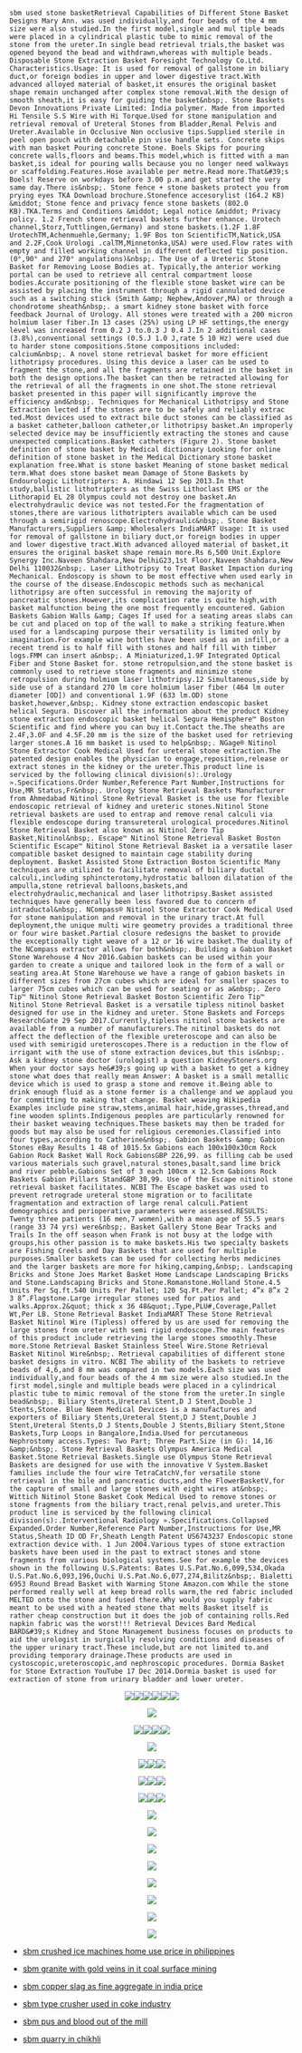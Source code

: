 
```
sbm used stone basketRetrieval Capabilities of Different Stone Basket Designs Mary Ann. was used individually,and four beads of the 4 mm size were also studied.In the first model,single and mul tiple beads were placed in a cylindrical plastic tube to mimic removal of the stone from the ureter.In single bead retrieval trials,the basket was opened beyond the bead and withdrawn,whereas with multiple beads. Disposable Stone Extraction Basket Foresight Technology Co.Ltd. Characteristics.Usage: It is used for removal of gallstone in biliary duct,or foreign bodies in upper and lower digestive tract.With advanced alloyed material of basket,it ensures the original basket shape remain unchanged after complex stone removal.With the design of smooth sheath,it is easy for guiding the basket&nbsp;. Stone Baskets Devon Innovations Private Limited: India polymer. Made from imported Hi Tensile S.S Wire with Hi Torque.Used for stone manipulation and retrieval removal of Ureteral Stones from Bladder,Renal Pelvis and Ureter.Available in Occlusive Non occlusive tips.Supplied sterile in peel open pouch with detachable pin vise handle sets. Concrete skips with man basket Pouring concrete Stone. Boels Skips for pouring concrete walls,floors and beams.This model,which is fitted with a man basket,is ideal for pouring walls because you no longer need walkways or scaffolding.Features.Hose available per metre.Read more.That&#39;s Boels! Reserve on workdays before 3.00 p.m.and get started the very same day.There is&nbsp;. Stone fence + stone baskets protect you from prying eyes TKA Download brochure.Stonefence accesorylist (164.2 KB) &middot; Stone fence and privacy fence stone baskets (802.0 KB).TKA.Terms and Conditions &middot; Legal notice &middot; Privacy policy. 1.2 French stone retrieval baskets further enhance. Urotech channel,Storz,Tuttlingen,Germany) and stone baskets.(1.2F 1.8F UrotechTM,Achenmuehle,Germany; 1.9F Bos ton ScientificTM,Natick,USA and 2.2F,Cook Urologi .calTM,Minnetonka,USA) were used.Flow rates with empty and filled working channel in different deflected tip position.(0°,90° and 270° angulations)&nbsp;. The Use of a Ureteric Stone Basket for Removing Loose Bodies at. Typically,the anterior working portal can be used to retrieve all central compartment loose bodies.Accurate positioning of the flexible stone basket wire can be assisted by placing the instrument through a rigid cannulated device such as a switching stick (Smith &amp; Nephew,Andover,MA) or through a chondrotome sheath&nbsp;. a smart kidney stone basket with force feedback Journal of Urology. All stones were treated with a 200 micron holmium laser fiber.In 13 cases (25%) using LP HF settings,the energy level was increased from 0.2 J to.0.3 J 0.4 J.In 2 additional cases (3.8%),conventional settings (0.5.J 1.0 J,rate 5 10 Hz) were used due to harder stone compositions.Stone compositions included: calcium&nbsp;. A novel stone retrieval basket for more efficient lithotripsy procedures. Using this device a laser can be used to fragment the stone,and all the fragments are retained in the basket in both the design options.The basket can then be retracted allowing for the retrieval of all the fragments in one shot.The stone retrieval basket presented in this paper will significantly improve the efficiency and&nbsp;. Techniques for Mechanical Lithotripsy and Stone Extraction lected if the stones are to be safely and reliably extrac ted.Most devices used to extract bile duct stones can be classified as a basket catheter,balloon catheter,or lithotripsy basket.An improperly selected device may be insufficiently extracting the stones and cause unexpected complications.Basket catheters (Figure 2). Stone basket definition of stone basket by Medical dictionary Looking for online definition of stone basket in the Medical Dictionary stone basket explanation free.What is stone basket Meaning of stone basket medical term.What does stone basket mean Damage of Stone Baskets by Endourologic Lithotripters: A. Hindawi 12 Sep 2013.In that study,ballistic lithotripters as the Swiss Lithoclast EMS or the Lithorapid EL 28 Olympus could not destroy one basket.An electrohydraulic device was not tested.For the fragmentation of stones,there are various lithotripters available which can be used through a semirigid renoscope.Electrohydraulic&nbsp;. Stone Basket Manufacturers,Suppliers &amp; Wholesalers IndiaMART Usage: It is used for removal of gallstone in biliary duct,or foreign bodies in upper and lower digestive tract.With advanced alloyed material of basket,it ensures the original basket shape remain more.Rs 6,500 Unit.Explore Synergy Inc.Naveen Shahdara,New DelhiG23,1st Floor,Naveen Shahdara,New Delhi 110032&nbsp;. Laser Lithotripsy to Treat Basket Impaction during Mechanical. Endoscopy is shown to be most effective when used early in the course of the disease.Endoscopic methods such as mechanical lithotripsy are often successful in removing the majority of pancreatic stones.However,its complication rate is quite high,with basket malfunction being the one most frequently encountered. Gabion Baskets Gabion Walls &amp; Cages If used for a seating areas slabs can be cut and placed on top of the wall to make a striking feature.When used for a landscaping purpose their versatility is limited only by imagination.For example wine bottles have been used as an infill,or a recent trend is to half fill with stones and half fill with timber logs.FMM can insert a&nbsp;. A Miniaturized,1.9F Integrated Optical Fiber and Stone Basket for. stone retropulsion,and the stone basket is commonly used to retrieve stone fragments and minimize stone retropulsion during holmium laser lithotripsy.12 Simultaneous,side by side use of a standard 270 lm core holmium laser fiber (464 lm outer diameter [OD]) and conventional 1.9F (633 lm.OD) stone basket,however,&nbsp;. Kidney stone extraction endoscopic basket helical Segura. Discover all the information about the product Kidney stone extraction endoscopic basket helical Segura Hemisphere™ Boston Scientific and find where you can buy it.Contact the.The sheaths are 2.4F,3.0F and 4.5F.20 mm is the size of the basket used for retrieving larger stones.A 16 mm basket is used to help&nbsp;. NGage® Nitinol Stone Extractor Cook Medical Used for ureteral stone extraction.The patented design enables the physician to engage,reposition,release or extract stones in the kidney or the ureter.This product line is serviced by the following clinical division(s):.Urology ».Specifications.Order Number,Reference Part Number,Instructions for Use,MR Status,Fr&nbsp;. Urology Stone Retrieval Baskets Manufacturer from Ahmedabad Nitinol Stone Retrieval Basket is the use for flexible endoscopic retrieval of kidney and ureteric stones.Nitinol Stone retrieval baskets are used to entrap and remove renal calculi via flexible endoscope during transureteral urological procedures.Nitinol Stone Retrieval Basket also known as Nitinol Zero Tip Basket,Nitinol&nbsp;. Escape™ Nitinol Stone Retrieval Basket Boston Scientific Escape™ Nitinol Stone Retrieval Basket ia a versatile laser compatible basket designed to maintain cage stability during deployment. Basket Assisted Stone Extraction Boston Scientific Many techniques are utilized to facilitate removal of biliary ductal calculi,including sphincterotomy,hydrostatic balloon dilatation of the ampulla,stone retrieval balloons,baskets,and electrohydraulic,mechanical and laser lithotripsy.Basket assisted techniques have generally been less favored due to concern of intraductal&nbsp;. NCompass® Nitinol Stone Extractor Cook Medical Used for stone manipulation and removal in the urinary tract.At full deployment,the unique multi wire geometry provides a traditional three or four wire basket.Partial closure redesigns the basket to provide the exceptionally tight weave of a 12 or 16 wire basket.The duality of the NCompass extractor allows for both&nbsp;. Building a Gabion Basket Stone Warehouse 4 Nov 2016.Gabion baskets can be used within your garden to create a unique and tailored look in the form of a wall or seating area.At Stone Warehouse we have a range of gabion baskets in different sizes from 27cm cubes which are ideal for smaller spaces to larger 75cm cubes which can be used for seating or as a&nbsp;. Zero Tip™ Nitinol Stone Retrieval Basket Boston Scientific Zero Tip™ Nitinol Stone Retrieval Basket is a versatile tipless nitinol basket designed for use in the kidney and ureter. Stone Baskets and Forceps ResearchGate 29 Sep 2017.Currently,tipless nitinol stone baskets are available from a number of manufacturers.The nitinol baskets do not affect the deflection of the flexible ureteroscope and can also be used with semirigid ureteroscopes.There is a reduction in the flow of irrigant with the use of stone extraction devices,but this is&nbsp;. Ask a kidney stone doctor (urologist) a question KidneyStoners.org When your doctor says he&#39;s going up with a basket to get a kidney stone what does that really mean Answer: A basket is a small metallic device which is used to grasp a stone and remove it.Being able to drink enough fluid as a stone former is a challenge and we applaud you for committing to making that change. Basket weaving Wikipedia Examples include pine straw,stems,animal hair,hide,grasses,thread,and fine wooden splints.Indigenous peoples are particularly renowned for their basket weaving techniques.These baskets may then be traded for goods but may also be used for religious ceremonies.Classified into four types,according to Catherine&nbsp;. Gabion Baskets &amp; Gabion Stones eBay Results 1 48 of 1015.5x Gabions each 100x100x30cm Rock Gabion Rock Basket Wall Rock GabionsGBP 226,99. as filling cab be used various materials such gravel,natural stones,basalt,sand lime brick and river pebble.Gabions Set of 3 each 100cm x 12.5cm Gabions Rock Baskets Gabion Pillars StandGBP 30,99. Use of the Escape nitinol stone retrieval basket facilitates. NCBI The Escape basket was used to prevent retrograde ureteral stone migration or to facilitate fragmentation and extraction of large renal calculi.Patient demographics and perioperative parameters were assessed.RESULTS: Twenty three patients (16 men,7 women),with a mean age of 55.5 years (range 33 74 yrs) were&nbsp;. Basket Gallery Stone Bear Tracks and Trails In the off season when Frank is not busy at the lodge with groups,his other passion is to make baskets.His two specialty baskets are Fishing Creels and Day Baskets that are used for multiple purposes.Smaller baskets can be used for collecting herbs medicines and the larger baskets are more for hiking,camping,&nbsp;. Landscaping Bricks and Stone Joes Market Basket Home Landscape Landscaping Bricks and Stone.Landscaping Bricks and Stone.Romanstone.Holland Stone.4.5 Units Per Sq.ft.540 Units Per Pallet; 120 Sq.Ft.Per Pallet; 4”x 8”x 2 3 8”.Flagstone.Large irregular stones used for patios and walks.Approx.2&quot; thick x 36 48&quot;.Type,PLU#,Coverage,Pallet Wt,Per LB. Stone Retrieval Basket IndiaMART These Stone Retrieval Basket Nitinol Wire (Tipless) offered by us are used for removing the large stones from ureter with semi rigid endoscope.The main features of this product include retrieving the large stones smoothly.These more.Stone Retrieval Basket Stainless Steel Wire.Stone Retrieval Basket Nitinol Wire&nbsp;. Retrieval capabilities of different stone basket designs in vitro. NCBI The ability of the baskets to retrieve beads of 4,6,and 8 mm was compared in two models.Each size was used individually,and four beads of the 4 mm size were also studied.In the first model,single and multiple beads were placed in a cylindrical plastic tube to mimic removal of the stone from the ureter.In single bead&nbsp;. Biliary Stents,Ureteral Stent,D J Stent,Double J Stents,Stone. Blue Neem Medical Devices is a manufactures and exporters of Biliary Stents,Ureteral Stent,D J Stent,Double J Stent,Ureteral Stents,D J Stents,Double J Stents,Biliary Stent,Stone Baskets,Turp Loops in Bangalore,India.Used for percutaneous Nephrostomy access.Types: Two Part; Three Part.Size (in G): 14,16 &amp;&nbsp;. Stone Retrieval Baskets Olympus America Medical Basket.Stone Retrieval Baskets.Single use Olympus Stone Retrieval Baskets are designed for use with the innovative V System.Basket families include the four wire TetraCatchV,for versatile stone retrieval in the bile and pancreatic ducts,and the FlowerBasketV,for the capture of small and large stones with eight wires at&nbsp;. Wittich Nitinol Stone Basket Cook Medical Used to remove stones or stone fragments from the biliary tract,renal pelvis,and ureter.This product line is serviced by the following clinical division(s):.Interventional Radiology ».Specifications.Collapsed Expanded.Order Number,Reference Part Number,Instructions for Use,MR Status,Sheath ID OD Fr,Sheath Length Patent US6743237 Endoscopic stone extraction device with. 1 Jun 2004.Various types of stone extraction baskets have been used in the past to extract stones and stone fragments from various biological systems.See for example the devices shown in the following U.S.Patents: Bates U.S.Pat.No.6,099,534,Okada U.S.Pat.No.6,093,196,Ouchi U.S.Pat.No.6,077,274,Bilitz&nbsp;. Bialetti 6953 Round Bread Basket with Warming Stone Amazon.com While the stone performed really well at keep bread rolls warm,the red fabric included MELTED onto the stone and fused there.Why would you supply fabric meant to be used with a heated stone that melts Basket itself is rather cheap construction but it does the job of containing rolls.Red napkin fabric was the worst!!! Retrieval Devices Bard Medical BARD&#39;s Kidney and Stone Management business focuses on products to aid the urologist in surgically resolving conditions and diseases of the upper urinary tract.These include,but are not limited to.and providing temporary drainage.These products are used in cystoscopic,ureteroscopic,and nephroscopic procedures. Dormia Basket for Stone Extraction YouTube 17 Dec 2014.Dormia basket is used for extraction of stone from urinary bladder and lower ureter. 
```

<div align="center">
  
<a rel="nofollow" href="https://m.shibang-china.com?f=github&k=sbm+used+stone+basket"><img src="https://static.shibang-china.com/en/l.png"></a><img src="https://static.shibang-china.com/en/hw.png"><a rel="nofollow" href="https://m.shibang-china.com/product/?f=github&k=sbm+used+stone+basket"><img src="https://static.shibang-china.com/en/p.png"></a><a rel="nofollow" href="https://m.shibang-china.com/cases/?f=github&k=sbm+used+stone+basket"><img src="https://static.shibang-china.com/en/c.png"></a><a rel="nofollow" href="https://m.shibang-china.com/news/?f=github&k=sbm+used+stone+basket"><img src="https://static.shibang-china.com/en/n.png"></a><a rel="nofollow" href="https://m.shibang-china.com?f=github&k=sbm+used+stone+basket"><img src="https://static.shibang-china.com/en/m.png"></a>

<a rel="nofollow" href="https://m.shibang-china.com/product/?f=github&k=sbm+used+stone+basket"><img src="https://static.shibang-china.com/en/b.jpg"></a>
  
<a rel="nofollow" href="https://m.shibang-china.com/solution-aggregate.html?f=github&k=sbm+used+stone+basket"><img src="https://static.shibang-china.com/en/a.jpg"></a><a rel="nofollow" href="https://m.shibang-china.com/solution-mine.html?f=github&k=sbm+used+stone+basket"><img src="https://static.shibang-china.com/en/m.jpg"></a><a rel="nofollow" href="https://m.shibang-china.com/solution-mill.html?f=github&k=sbm+used+stone+basket"><img src="https://static.shibang-china.com/en/g.jpg"></a><a rel="nofollow" href="https://m.shibang-china.com/solution-epc.html?f=github&k=sbm+used+stone+basket"><img src="https://static.shibang-china.com/en/e.jpg"></a>

<a rel="nofollow" href="https://m.shibang-china.com/product/?f=github&k=sbm+used+stone+basket"><img src="https://static.shibang-china.com/en/a-p.png"></a>

<a rel="nofollow" href="https://m.shibang-china.com/product/crusher/c6x.html?f=github&k=sbm+used+stone+basket"><img src="https://static.shibang-china.com/en/j.jpg"></a><a rel="nofollow" href="https://m.shibang-china.com/product/crusher/ci5x.html?f=github&k=sbm+used+stone+basket"><img src="https://static.shibang-china.com/en/i.jpg"></a><a rel="nofollow" href="https://m.shibang-china.com/product/crusher/hst.html?f=github&k=sbm+used+stone+basket"><img src="https://static.shibang-china.com/en/c.jpg"></a>

<a rel="nofollow" href="https://m.shibang-china.com/product/mill/mtw.html?f=github&k=sbm+used+stone+basket"><img src="https://static.shibang-china.com/en/mtw.jpg"></a><a rel="nofollow" href="https://m.shibang-china.com/product/mill/scm.html?f=github&k=sbm+used+stone+basket"><img src="https://static.shibang-china.com/en/scm.jpg"></a><a rel="nofollow" href="https://m.shibang-china.com/product/mill/lm.html?f=github&k=sbm+used+stone+basket"><img src="https://static.shibang-china.com/en/lm.jpg"></a>

<a rel="nofollow" href="https://m.shibang-china.com/product/sand/vsi6x.html?f=github&k=sbm+used+stone+basket"><img src="https://static.shibang-china.com/en/6x.jpg"></a><a rel="nofollow" href="https://m.shibang-china.com/product/sand/vu.html?f=github&k=sbm+used+stone+basket"><img src="https://static.shibang-china.com/en/vu.jpg"></a><a rel="nofollow" href="https://m.shibang-china.com/product/mobile/klun.html?f=github&k=sbm+used+stone+basket"><img src="https://static.shibang-china.com/en/k.jpg"></a>

<a rel="nofollow" href="https://m.shibang-china.com/cases/?f=github&k=sbm+used+stone+basket"><img src="https://static.shibang-china.com/en/case.png"></a>

<a rel="nofollow" href="https://m.shibang-china.com/cases/aggregate/202.html?f=github&k=sbm+used+stone+basket"><img src="https://static.shibang-china.com/en/c-1.jpg"></a>

<a rel="nofollow" href="https://m.shibang-china.com/cases/aggregate/203.html?f=github&k=sbm+used+stone+basket"><img src="https://static.shibang-china.com/en/c-2.jpg"></a>

<a rel="nofollow" href="https://m.shibang-china.com/cases/mill/123.html?f=github&k=sbm+used+stone+basket"><img src="https://static.shibang-china.com/en/c-3.jpg"></a>

<a rel="nofollow" href="https://m.shibang-china.com/contact_us.html?f=github&k=sbm+used+stone+basket"><img src="https://static.shibang-china.com/en/contact.png"></a>

<a rel="nofollow" href="https://swt.shibang-china.com/?f=github&k=sbm+used+stone+basket"><img src="https://static.shibang-china.com/en/chat.png"></a>

<a rel="nofollow" href="https://whatsapp.shibangsoft.com/WhatsApp.php?f=github&k=sbm+used+stone+basket"><img src="https://static.shibang-china.com/en/whatsapp.png"></a>

<a rel="nofollow" href="https://m.shibang-china.com/?f=github&k=sbm+used+stone+basket"><img src="https://static.shibang-china.com/en/website.png"></a>

</div>


* [sbm crushed ice machines home use price in philippines](sbm%20crushed%20ice%20machines%20home%20use%20price%20in%20philippines.md)

* [sbm granite with gold veins in it coal surface mining](sbm%20granite%20with%20gold%20veins%20in%20it%20coal%20surface%20mining.md)

* [sbm copper slag as fine aggregate in india price](sbm%20copper%20slag%20as%20fine%20aggregate%20in%20india%20price.md)

* [sbm type crusher used in coke industry](sbm%20type%20crusher%20used%20in%20coke%20industry.md)

* [sbm pus and blood out of the mill](sbm%20pus%20and%20blood%20out%20of%20the%20mill.md)

* [sbm quarry in chikhli](sbm%20quarry%20in%20chikhli.md)